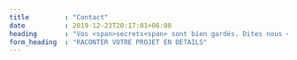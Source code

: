 ```yaml
---
title         : "Contact"
date          : 2019-12-23T20:17:01+06:00
heading       : "Vos <span>secrets<span> sont bien gardés. Dites nous <span>TOUT.</span>"
form_heading  : "RACONTER VOTRE PROJET EN DETAILS"
---
```


